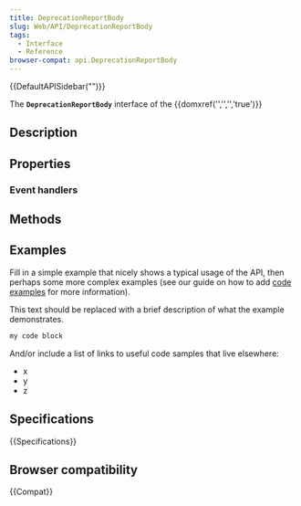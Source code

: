 ```yaml
---
title: DeprecationReportBody
slug: Web/API/DeprecationReportBody
tags:
  - Interface
  - Reference
browser-compat: api.DeprecationReportBody
---
```

{{DefaultAPISidebar("")}}

The **`DeprecationReportBody`** interface of the {{domxref('','','','true')}} 

## Description

 

## Properties



### Event handlers



## Methods



## Examples

Fill in a simple example that nicely shows a typical usage of the API, then perhaps some more complex examples (see our guide on how to add [code examples](/en-US/docs/MDN/Contribute/Structures/Code_examples) for more information).

This text should be replaced with a brief description of what the example demonstrates.

```js
my code block
```

And/or include a list of links to useful code samples that live elsewhere:

*   x
*   y
*   z

## Specifications

{{Specifications}}

## Browser compatibility

{{Compat}}

